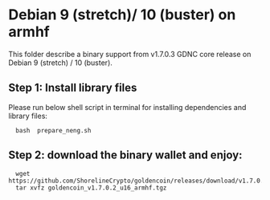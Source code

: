 # Debian 9 (stretch)/ 10 (buster) on armhf

This folder describe a binary support from v1.7.0.3 GDNC core release on Debian 9 (stretch) / 10 (buster).

## Step 1: Install library files
Please run below shell script in terminal for installing dependencies and library files:
```
  bash  prepare_neng.sh
```

## Step 2: download the binary wallet and enjoy:
```
  wget https://github.com/ShorelineCrypto/goldencoin/releases/download/v1.7.0.2/goldencoin_v1.7.0.2_u16_armhf.tgz
  tar xvfz goldencoin_v1.7.0.2_u16_armhf.tgz
```
